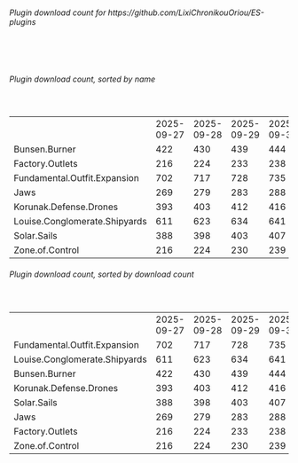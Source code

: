 <h6>Plugin download count for https://github.com/LixiChronikouOriou/ES-plugins</h6><br>
<br>
<h6>Plugin download count, sorted by name</h6><sub><sup><br>
<table>
	<tr>
		<td></td>
		<td>2025-09-27</td>
		<td>2025-09-28</td>
		<td>2025-09-29</td>
		<td>2025-09-30</td>
		<td>2025-10-01</td>
		<td>2025-10-02</td>
		<td>2025-10-03</td>
		<td>today +</td>
	</tr>
	<tr>
		<td>Bunsen.Burner</td>
		<td>422</td>
		<td>430</td>
		<td>439</td>
		<td>444</td>
		<td>453</td>
		<td>459</td>
		<td>460</td>
		<td>+ 1</td>
	</tr>
	<tr>
		<td>Factory.Outlets</td>
		<td>216</td>
		<td>224</td>
		<td>233</td>
		<td>238</td>
		<td>248</td>
		<td>258</td>
		<td>259</td>
		<td>+ 1</td>
	</tr>
	<tr>
		<td>Fundamental.Outfit.Expansion</td>
		<td>702</td>
		<td>717</td>
		<td>728</td>
		<td>735</td>
		<td>746</td>
		<td>759</td>
		<td>760</td>
		<td>+ 1</td>
	</tr>
	<tr>
		<td>Jaws</td>
		<td>269</td>
		<td>279</td>
		<td>283</td>
		<td>288</td>
		<td>299</td>
		<td>309</td>
		<td>310</td>
		<td>+ 1</td>
	</tr>
	<tr>
		<td>Korunak.Defense.Drones</td>
		<td>393</td>
		<td>403</td>
		<td>412</td>
		<td>416</td>
		<td>423</td>
		<td>429</td>
		<td>430</td>
		<td>+ 1</td>
	</tr>
	<tr>
		<td>Louise.Conglomerate.Shipyards</td>
		<td>611</td>
		<td>623</td>
		<td>634</td>
		<td>641</td>
		<td>648</td>
		<td>657</td>
		<td>658</td>
		<td>+ 1</td>
	</tr>
	<tr>
		<td>Solar.Sails</td>
		<td>388</td>
		<td>398</td>
		<td>403</td>
		<td>407</td>
		<td>414</td>
		<td>421</td>
		<td>422</td>
		<td>+ 1</td>
	</tr>
	<tr>
		<td>Zone.of.Control</td>
		<td>216</td>
		<td>224</td>
		<td>230</td>
		<td>239</td>
		<td>248</td>
		<td>256</td>
		<td>257</td>
		<td>+ 1</td>
	</tr>
</table>
</sub></sup>
<h6>Plugin download count, sorted by download count</h6><sub><sup><br>
<table>
	<tr>
		<td></td>
		<td>2025-09-27</td>
		<td>2025-09-28</td>
		<td>2025-09-29</td>
		<td>2025-09-30</td>
		<td>2025-10-01</td>
		<td>2025-10-02</td>
		<td>2025-10-03</td>
		<td>today +</td>
	</tr>
	<tr>
		<td>Fundamental.Outfit.Expansion</td>
		<td>702</td>
		<td>717</td>
		<td>728</td>
		<td>735</td>
		<td>746</td>
		<td>759</td>
		<td>760</td>
		<td>+ 1</td>
	</tr>
	<tr>
		<td>Louise.Conglomerate.Shipyards</td>
		<td>611</td>
		<td>623</td>
		<td>634</td>
		<td>641</td>
		<td>648</td>
		<td>657</td>
		<td>658</td>
		<td>+ 1</td>
	</tr>
	<tr>
		<td>Bunsen.Burner</td>
		<td>422</td>
		<td>430</td>
		<td>439</td>
		<td>444</td>
		<td>453</td>
		<td>459</td>
		<td>460</td>
		<td>+ 1</td>
	</tr>
	<tr>
		<td>Korunak.Defense.Drones</td>
		<td>393</td>
		<td>403</td>
		<td>412</td>
		<td>416</td>
		<td>423</td>
		<td>429</td>
		<td>430</td>
		<td>+ 1</td>
	</tr>
	<tr>
		<td>Solar.Sails</td>
		<td>388</td>
		<td>398</td>
		<td>403</td>
		<td>407</td>
		<td>414</td>
		<td>421</td>
		<td>422</td>
		<td>+ 1</td>
	</tr>
	<tr>
		<td>Jaws</td>
		<td>269</td>
		<td>279</td>
		<td>283</td>
		<td>288</td>
		<td>299</td>
		<td>309</td>
		<td>310</td>
		<td>+ 1</td>
	</tr>
	<tr>
		<td>Factory.Outlets</td>
		<td>216</td>
		<td>224</td>
		<td>233</td>
		<td>238</td>
		<td>248</td>
		<td>258</td>
		<td>259</td>
		<td>+ 1</td>
	</tr>
	<tr>
		<td>Zone.of.Control</td>
		<td>216</td>
		<td>224</td>
		<td>230</td>
		<td>239</td>
		<td>248</td>
		<td>256</td>
		<td>257</td>
		<td>+ 1</td>
	</tr>
</table>
</sub></sup>
